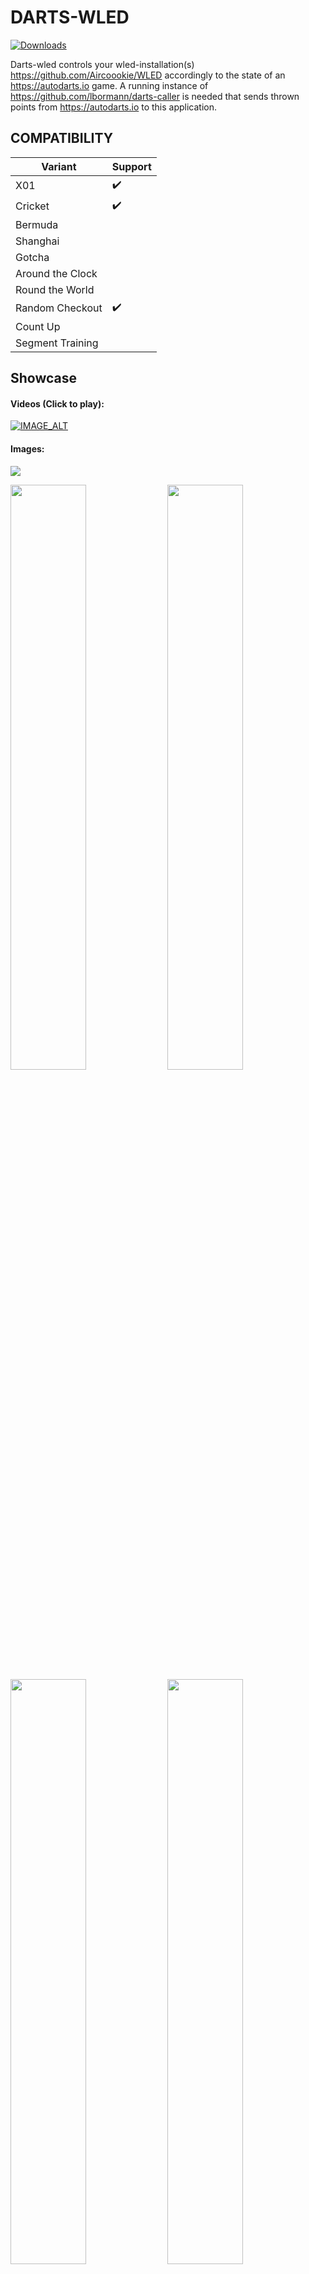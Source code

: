 # DARTS-WLED
[![Downloads](https://img.shields.io/github/downloads/lbormann/darts-wled/total.svg)](https://github.com/lbormann/darts-wled/releases/latest)

Darts-wled controls your wled-installation(s) https://github.com/Aircoookie/WLED accordingly to the state of an https://autodarts.io game. A running instance of https://github.com/lbormann/darts-caller is needed that sends thrown points from https://autodarts.io to this application.


## COMPATIBILITY

| Variant | Support |
| ------------- | ------------- |
| X01 | :heavy_check_mark: |
| Cricket | :heavy_check_mark: |
| Bermuda | |
| Shanghai | |
| Gotcha | |
| Around the Clock | |
| Round the World | |
| Random Checkout | :heavy_check_mark: |
| Count Up | |
| Segment Training | |

## Showcase

#### Videos (Click to play):
[![IMAGE_ALT](https://img.youtube.com/vi/fDXomw55vhI/hqdefault.jpg)](https://youtu.be/fDXomw55vhI)

#### Images:
<img src="https://github.com/lbormann/darts-wled/blob/main/showcase/1.jpg?raw=true">
<p float="left">
<img src="https://github.com/lbormann/darts-wled/blob/main/showcase/2.jpg?raw=true" width="49%">
<img src="https://github.com/lbormann/darts-wled/blob/main/showcase/3.jpg?raw=true" width="49%">
<img src="https://github.com/lbormann/darts-wled/blob/main/showcase/4.jpg?raw=true" width="49%">
<img src="https://github.com/lbormann/darts-wled/blob/main/showcase/5.jpg?raw=true" width="49%">
<img src="https://github.com/lbormann/darts-wled/blob/main/showcase/6.jpg?raw=true" width="49%">
<img src="https://github.com/lbormann/darts-wled/blob/main/showcase/7.jpg?raw=true" width="49%">
<img src="https://github.com/lbormann/darts-wled/blob/main/showcase/8.jpg?raw=true" width="49%">
<img src="https://github.com/lbormann/darts-wled/blob/main/showcase/9.jpg?raw=true" width="49%">
<img src="https://github.com/lbormann/darts-wled/blob/main/showcase/10.jpg?raw=true" width="49%">
</p>

## Best working and looking LED-Location

To find the best possible light-impression without causing problem to dart-recognition algorithmn, I tried different led-stripe positions: 
1. As main lighting (in a plasma lighting ring): It`s way too dark - ugly as my surround is black (It should be definitely better with a white one).
2. Around the plasma lighting ring (outside): Not really a light-effect at all, as light has nothing to shine at.
3. Around my surround: Works best and looks nice! But you need a bright background/wall.

I`ve tested 1.) with a white surround. It looks OK, but the recognition algorithmn can NOT handle this: When a led-effect is played it does not recognize pulling.. after pressing next to end the turn, the recognition stops completely and you need to restart your board.. To avoid this you can stop the board right after darts are thrown, play an effect and start the board again right after the effect ended. (Use a combination of arguments 'DU' and 'BSS' to accomplish this).

Moreover as a general impression: If the leds are too far away from wall the effect is not good. More far away = more bad - just ez like that.
In my experience the primary factor causing false-positive recognitions is an excessive high led-brightness; you should limit your leds to a certain power draw (ex. 2000 mA).

Here is my currrent Hardware-Setup (You can google prices yourself):
* Controller: 1x AZDelivery ESP32 D1 Mini
* Led-stripe: 1x BTF-Lighting SK6812 RGBNW 60leds/m - ~ 4.6m used (2m for the surround)
* Power adapter: 1x Mean Well LPV-100-5 60W 5V DC
* Cosmetic: 1x fowong 2m Selbstklebend Dichtungsband 12mm(B) x 12mm(D) x 4m(L) Schaumstoffband (to prevent visible leds)
* Connector: 4x Wago 221-612 Verbindungsklemme 2 Leiter mit Betätigungshebel 0,5-6 qmm (to easily connect cables)
* Connector: 2x 3 Pin LED Anschluss 10 mm Lötfreier LED Licht Anschluss (to easily connect led-stripe segments)



## INSTALL INSTRUCTION

### Desktop-OS: 

- If you're running a desktop-driven OS it's recommended to use [darts-hub](https://github.com/lbormann/darts-hub) as it takes care of starting, updating, configurating and managing multiple apps.


### Headless-OS:

- Download the appropriate executable in the release section.


### By Source: 

#### Setup python3

- Download and install python 3.x.x for your specific os.
- Download and install pip.


#### Get the project

    git clone https://github.com/lbormann/darts-wled.git

Go to download-directory and type:

    pip3 install -r requirements.txt



## RUN IT

### Prerequisite

* You need to have a running caller - https://github.com/lbormann/darts-caller - (latest version)
* You need to have a running WLED-Installation (0.11.0 at minimum required)

### Run by executable

#### Example: Windows 

Create a shortcut of the executable; right click on the shortcut -> select properties -> add arguments in the target input at the end of the text field.

Example: C:\Downloads\darts-wled.exe -WEPS "your-first-wled-ip" "your-second-wled-ip"

Save changes.
Click on the shortcut to start the application.


### Run by source

#### Example: Linux

    python3 darts-wled.py -WEPS 192.168.1.111 -CON 192.168.1.170:8079 -PCO true -PCA '{"chazensign": "blue", "kim": "hotpink"}' -B ps|2 -M ps|3 -G ps|3 -IDE ps|4

### Arguments

- -CON / --connection [OPTIONAL] [Default: "127.0.0.1:8079"] 
- -WEPS / --wled_endpoints [REQUIRED] [MULTIPLE ENTRIES POSSIBLE] 
- -DU / --effect_duration [OPTIONAL] [Default: 0]
- -BSS / --board_stop_start [OPTIONAL] [Default: 0.0]
- -BRI / --effect_brightness [OPTIONAL] [Default: 175] [Possible values: 1 .. 255] 
- -HFO / --high_finish_on [OPTIONAL] [Default: None] [Possible values: 2 .. 170] 
- -HF / --high_finish_effects [OPTIONAL] [MULTIPLE ENTRIES POSSIBLE] [Default: None] [Possible values: See below] 
- -IDE / --idle_effect [OPTIONAL] [Default: "solid|lightgoldenrodyellow"] [Possible values: See below] 
- -G / --game_won_effects [OPTIONAL] [MULTIPLE ENTRIES POSSIBLE] [Default: None] [Possible values: See below] 
- -M / --match_won_effects [OPTIONAL] [MULTIPLE ENTRIES POSSIBLE] [Default: None] [Possible values: See below] 
- -B / --busted_effects [OPTIONAL] [MULTIPLE ENTRIES POSSIBLE] [Default: None] [Possible values: See below] 
- -PCO / --player_colors_on [OPTIONAL] [Default: False] [Possible values: See below]
- -PCA / --player_color_assignments [OPTIONAL] [Default: None] [Possible values: See below]
- -PJ / --player_joined_effects [OPTIONAL] [MULTIPLE ENTRIES POSSIBLE] [Default: None] [Possible values: See below] 
- -PL / --player_left_effects [OPTIONAL] [MULTIPLE ENTRIES POSSIBLE] [Default: None] [Possible values: See below] 
- -S{0-180} / --score_{0-180}_effects [OPTIONAL] [MULTIPLE ENTRIES POSSIBLE] [Default: None] [Possible values: See below] 
- -A{1-12} / --score_area_{1-12}_effects [OPTIONAL] [MULTIPLE ENTRIES POSSIBLE] [Default: None] [Possible values: See below] 



*`-CON / --connection`*

Host address to data-feeder (darts-caller). By Default this is '127.0.0.1:8079' (means your local ip-address / usually you do NOT need to change this)
    
*`-WEPS / --wled_endpoints`*

IP to your WLED. You can define multiple entries. For example: '192.168.3.200' '192.168.3.201'. It is important to say that in case of multiple endpoints, the first one is treated as your primary endpoint which means
it will be used to check if is idle state is returned. Moreover if you drive multiple WLEDS make sure you disable WLEDs Sync function.

*`-DU / --effect_duration`*

Duration (in seconds), after a triggered effect/preset/playlist will return to idle-effect. By default this is '0' (infinity duration = return to idle happens when you pull your darts)

*`-BSS / --board_stop_start`*

The app stops your board after thrown darts. When duration (-DU) pasts wled returns to idle and starts the board: Value '0.0' means no "stop-start" at all; values greater '0.0' declare how long the start should be delayed. For instance a value '0.3' delays the board-start for one third of second after wled switched back to idle. You can play around with that. In my tests '0.4' was an appropriate value.

*`-BRI / --effect_brightness`*

Brightness for WLED-effects. You can choose a value between '1' and '255'. By default this is 175.

*`-HFO / --high_finish_on`*

Define what a highfinish means for you. Choose a score-value between '2' and '170'. This value is relevant for argument '-HF'. By default this is not set = no effects for 'Highfinishes'.

*`-HF / --high_finish_effects`*

Controls your wled(s) when a high-finish occurs.
Define one effect/preset/playlist or a list. If you define a list, the program will randomly choose at runtime. For examples see below!

*`-IDE / --idle_effect`*

Controls your wled(s) when dart-pulling occurs or a configurated duration pasts.
Define an effect/preset/playlist that gets triggered. For examples see below!

*`-G / --game_won_effects`*

Controls your wled(s) when a game won occurs.
Define one effect/preset/playlist or a list. If you define a list, the program will randomly choose at runtime. For examples see below!

*`-M / --match_won_effects`*

Controls your wled(s) when a match won occurs.
Define one effect/preset/playlist or a list. If you define a list, the program will randomly choose at runtime. For examples see below!

*`-B / --busted_effects`*

Controls your wled(s) when a bust occurs.
Define one effect/preset/playlist or a list. If you define a list, the program will randomly choose at runtime. For examples see below!

*`-PCA / --player_color_assignments`*

A json dict of player names to specific color assignments. If provided, -PCO is treated as True and remaining players will given a color. Requires a format of `'{"<player-name>": "blue"}'`.

*`-PCO / --player_colors_on`*

Up to 10 players are assigned a color when a match starts, that color is display when it is that players turn to throw.

*`-PJ / --player_joined_effects`*

Controls your wled(s) when a player-join occurs.
Define one effect/preset/playlist or a list. If you define a list, the program will randomly choose at runtime. For examples see below!

*`-PL / --player_left_effects`*

Controls your wled(s) when a player-left occurs.
Define one effect/preset/playlist or a list. If you define a list, the program will randomly choose at runtime. For examples see below!

*`-S{0-180} / --score_{0-180}_effects`*

Controls your wled(s) when a specific score occurs. You can define every score-value between 0 and 180.
Define one effect/preset/playlist or a list. If you define a list, the program will randomly choose at runtime. For examples see below!

*`-A{1-12} / --score_area_{1-12}_effects`*

Besides the definition of single score-values you can define up to 12 score-areas.
Define one effect/preset/playlist or a list. If you define a list, the program will randomly choose at runtime. For examples see below!


_ _ _ _ _ _ _ _ _ _


#### Examples: 


| Argument | [condition] | effect 1 | effect 2 | effect 3 | ... |
| --  | -- | -- | --  | -- | -- | 
|-B |  | solid\\|red1 | solid\\|blue2 | | | |
|-A1 | 0-15 | 1\\|s255\\|i255\\|green1\\|red2 | solid\\|red1 | breathe\\|yellow1\\|blue2\\|s170\\|i40 | | |
|-A2 | 16-60 | ps\\|3 | | | 

The first argument-definition shows the event 'Busted': Busting will result in playing one of the 2 defined effects: solid (red) and solid (blue).

The second argument-definition shows a 'score-area': recognized scores between 0 and 15 will result in playing one of the 3 effects: blink (ID: 1), breathe or solid. For every of those effects we defined different colors, speeds and intensities; only the effect-name/effect-ID is required; everything else is an option.

The third argument-definition shows a 'score-area': recognized scores between 16 and 60 result in playing preset (or playlist) 3.

* To set a preset or playlists, use the displayed ID in WLED! Moreover you can set a custom duration (Except -IDE)

    syntax: **"ps|{ID}|{seconds}"**

* To set an effect, use an wled-effect-name or the corresponding ID (https://github.com/Aircoookie/WLED/wiki/List-of-effects-and-palettes):

    syntax: **"{'effect-name' or 'effect-ID'}|{primary-color-name}|{secondary-color-name}|{tertiary-color-name}"**

* To set effect- speed, intensity, palette, duration (Except -IDE)

    syntax: **"{'effect-name' or 'effect-ID'}|s{1-255}|i{1-255}|p{palette-ID}|d{seconds}"**

* For color-name usage, validate that the color-name you want is available in the list!

    validate here: **https://github.com/lbormann/darts-wled/blob/main/colors.txt**

* To set an random effect, use 'x' or 'X' as effect-id

    syntax: **"x"**

* If don't understand have a look at the example file!

    learn at: **start.bat**




## Community-Profiles

| Argument | Tullaris#4778 | wusaaa#0578 | Sini#8190
| --  | -- | -- | -- |
| HF (Highfinish) | fire flicker | 4 87 26 29 93 42 64 | ps\\|1 ps\\|2 |
| IDE (Idle) | solid\\|lightgoldenrodyellow | solid\\|lightgoldenrodyellow | ps\\|10 |
| G (Game-won) | colorloop | 4 87 26 29 93 42 64 | ps\\|9 ps\\|11 |
| M (Match-won) | running\\|orange\\|red1 | 4 87 26 29 93 42 64 | ps\\|3 ps\\|4 |
| B (Busted) | fire 2012 | solid\\|red1 | ps\\|20 ps\\|21 |
| S0 (score 0) | breathe\\|orange\\|red1 | | ps\\|5 ps\\|6 |
| S3 (Score 3) | running | | |
| S26 (Score 26) | dynamic | | ps\\|7 ps\\|8 |
| S135 (Score 135) | | 78 9 | |
| S140 (Score 140) | | 81 | |
| S144 (Score 144) | | 78 9 | |
| S153 (Score 153) | | 78 9 | |
| S162 (Score 162) | | 78 9 | |
| S171 (Score 171) | | 78 9 | |
| S180 (Score 180) | rainbow | 78 9 | ps\\|12 ps\\|13 |
| A1 (Area 1) | 0-14 solid\\|deeppink1 | 0-30 solid\\|orange | 0-25 ps\\|14 ps\\|15 |
| A2 (Area 2) | 15-29 solid\\|blue | 31-60 solid\\|orange1 | 27-59 ps\\|16 ps\\|18 |
| A3 (Area 3) | 30-44 solid\\|deepskyblue1 | 61-90 solid\\|yellow1 | 60-99 ps\\|17 ps\\|19 |
| A4 (Area 4) | 45-59 solid\\|green | 91-120 solid\\|olivedrab4 | 100-179 ps\\|22 ps\\|23 |
| A5 (Area 5) | 60-74 solid\\|chartreuse1 | 121-150 solid\\|olivedrab1 | |
| A6 (Area 6) | 75-89 solid\\|brick | | |
| A7 (Area 7) | 90-104 solid\\|tomato1 | | |
| A8 (Area 8) | 105-119 solid\\|tan1 | | |
| A9 (Area 9) | 120-134 solid\\|yellow1 | | |
| A10 (Area 10) | 135-149 solid\\|purple1 | | |
| A11 (Area 11) | 150-164 solid\\|orange | | |
| A12 (Area 12) | 165-180 solid\\|red1 | | |

Moreover you can find ready-to-go wled-presets in the community-folder; You can restore a preset-file in wled-ui.



## !!! IMPORTANT !!!

This application requires a running instance of darts-caller https://github.com/lbormann/darts-caller


## LAST WORDS

Make sure your wled(s) are working ;)
Thanks to Timo for awesome https://autodarts.io. It will be huge!

